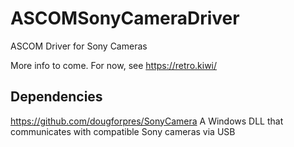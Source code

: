 # ASCOMSonyCameraDriver

ASCOM Driver for Sony Cameras

More info to come.  For now, see https://retro.kiwi/

## Dependencies
https://github.com/dougforpres/SonyCamera
A Windows DLL that communicates with compatible Sony cameras via USB
